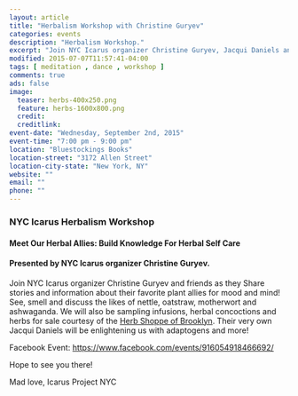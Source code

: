 ```yaml
---
layout: article
title: "Herbalism Workshop with Christine Guryev"
categories: events
description: "Herbalism Workshop."
excerpt: "Join NYC Icarus organizer Christine Guryev, Jacqui Daniels and friends as they Share stories and information about their favorite plant allies for mood and mind!"
modified: 2015-07-07T11:57:41-04:00
tags: [ meditation , dance , workshop ]
comments: true
ads: false
image:
  teaser: herbs-400x250.png
  feature: herbs-1600x800.png
  credit: 
  creditlink: 
event-date: "Wednesday, September 2nd, 2015"
event-time: "7:00 pm - 9:00 pm"
location: "Bluestockings Books"
location-street: "3172 Allen Street"
location-city-state: "New York, NY"
website: ""
email: ""
phone: ""
---
```

### NYC Icarus Herbalism Workshop

#### Meet Our Herbal Allies: Build Knowledge For Herbal Self Care
#### Presented by NYC Icarus organizer Christine Guryev.


Join NYC Icarus organizer Christine Guryev and friends as they Share stories and information about their favorite plant allies for mood and mind! See, smell and discuss the likes of nettle, oatstraw, motherwort and ashwaganda. We will also be sampling infusions, herbal concoctions and herbs for sale courtesy of the [Herb Shoppe of Brooklyn](http://www.theherbshoppebrooklyn.com/). Their very own Jacqui Daniels will be enlightening us with adaptogens and more!

Facebook Event: https://www.facebook.com/events/916054918466692/

Hope to see you there!

Mad love,
Icarus Project NYC
